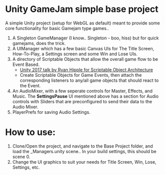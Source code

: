 # Unity GameJam simple base project

A simple Unity project (setup for WebGL as default) meant to provide some core functionality for basic
Gamejam type games..

1. A Singleton GameManager (I know.. Singleton - boo, hiss) but for quick
gamejams, does the trick.
2. A UIManager which has a few basic Canvas UIs for The Title Screen, How-To-Play, a Settings screen
and some Win and Lose UIs.
3. A directory of Scriptable Objects that allow the overall game flow to be Event Based.  
    - [Unity 2017 talk by Ryan Hipple for Scriptable Object Architecture](https://www.youtube.com/watch?v=raQ3iHhE_Kk)
    - Create Scriptable Objects for Game Events, then attach the corresponding listeners to any/all game objects that should react to the Event.
4. An AudioMixer, with a few seperate controls for Master, Effects, and Music. The
**SettingsPause** UI mentioned above has a section for Audio controls with Sliders
that are preconfigured to send their data to the Audio Mixer.
5. PlayerPrefs for saving Audio Settings.

# How to use:
1. Clone/Open the project, and navigate to the Base Project folder, and load 
the _Managers.unity scene.. In your build settings, this should be scene 0.
2. Change the UI graphics to suit your needs for Title Screen, Win, Lose, Settings, etc.
